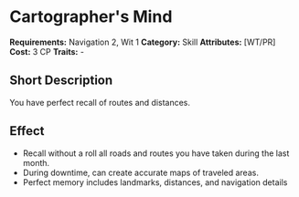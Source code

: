 # Cartographer's Mind

**Requirements:** Navigation 2, Wit 1
**Category:** Skill
**Attributes:** [WT/PR]
**Cost:** 3 CP
**Traits:** -

## Short Description
You have perfect recall of routes and distances.

## Effect
- Recall without a roll all roads and routes you have taken during the last month.
- During downtime, can create accurate maps of traveled areas.
- Perfect memory includes landmarks, distances, and navigation details

